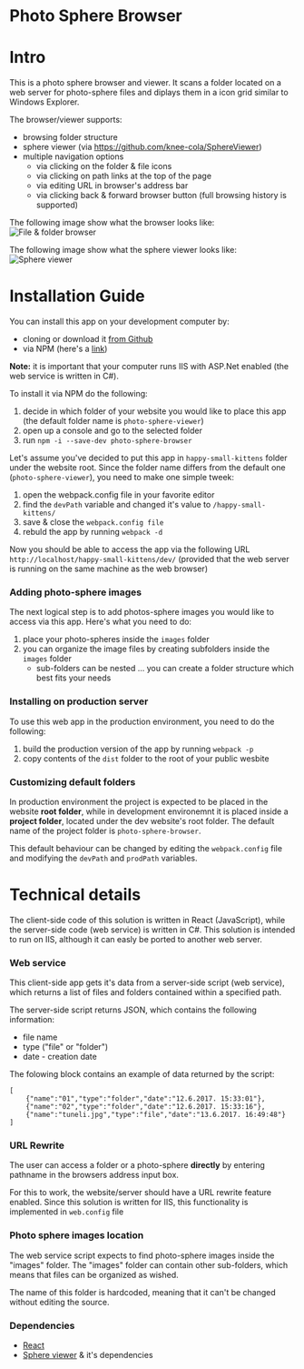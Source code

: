 # Photo Sphere Browser

# Intro
This is a photo sphere browser and viewer. It scans a folder located on a web server for photo-sphere files and diplays them in a icon grid similar to Windows Explorer.

The browser/viewer supports:
* browsing folder structure
* sphere viewer (via https://github.com/knee-cola/SphereViewer)
* multiple navigation options
	* via clicking on the folder & file icons
	* via clicking on path links at the top of the page
	* via editing URL in browser's address bar
	* via clicking back & forward browser button (full browsing history is supported)

The following image show what the browser looks like:
![File & folder browser](https://rawgit.com/knee-cola/photo-sphere-browser/master/screenshot-icons.png)

The following image show what the sphere viewer looks like:
![Sphere viewer](https://rawgit.com/knee-cola/photo-sphere-browser/master/screenshot-viewer.png)

# Installation Guide
You can install this app on your development computer by:
* cloning or download it [from Github](https://github.com/knee-cola/photo-sphere-browser)
* via NPM (here's a [link](https://www.npmjs.com/package/photo-sphere-gallery))

**Note:** it is important that your computer runs IIS with ASP.Net enabled (the web service is written in C#).

To install it via NPM do the following:
1. decide in which folder of your website you would like to place this app (the default folder name is ``photo-sphere-viewer``)
2. open up a console and go to the selected folder
3. run ``npm -i --save-dev photo-sphere-browser``

Let's assume you've decided to put this app in ``happy-small-kittens`` folder under the website root. Since the folder name differs from the default one (``photo-sphere-viewer``), you need to make one simple tweek:
1. open the webpack.config file in your favorite editor
2. find the ``devPath`` variable and changed it's value to ``/happy-small-kittens/``
3. save & close the ``webpack.config file``
4. rebuld the app by running ``webpack -d``

Now you should be able to access the app via the following URL ``http://localhost/happy-small-kittens/dev/`` (provided that the web server is running on the same machine as the web browser)

### Adding photo-sphere images
The next logical step is to add photos-sphere images you would like to access via this app.
Here's what you need to do:
1. place your photo-spheres inside the ``images`` folder
2. you can organize the image files by creating subfolders inside the ``images`` folder
	* sub-folders can be nested ... you can create a folder structure which best fits your needs

### Installing on production server
To use this web app in the production environment, you need to do the following:
1. build the production version of the app by running ``webpack -p``
2. copy contents of the ``dist`` folder to the root of your public wesbite

### Customizing default folders
In production environment the project is expected to be placed in the website **root folder**, while in development environemnt it is placed inside a **project folder**, located under the dev website's root folder. The default name of the project folder is ``photo-sphere-browser``.

This default behaviour can be changed by editing the ``webpack.config`` file and modifying the ``devPath`` and ``prodPath`` variables.

# Technical details
The client-side code of this solution is written in React (JavaScript), while the server-side code (web service) is written in C#.
This solution is intended to run on IIS, although it can easly be ported to another web server.

### Web service
This client-side app gets it's data from a server-side script (web service), which returns a list of files and folders contained within a specified path.

The server-side script returns JSON, which contains the following information:
* file name
* type ("file" or "folder")
* date - creation date

The folowing block contains an example of data returned by the script:

	[
		{"name":"01","type":"folder","date":"12.6.2017. 15:33:01"},
		{"name":"02","type":"folder","date":"12.6.2017. 15:33:16"},
		{"name":"tuneli.jpg","type":"file","date":"13.6.2017. 16:49:48"}
	]

### URL Rewrite
The user can access a folder or a photo-sphere **directly** by entering pathname in the browsers address input box.

For this to work, the website/server should have a URL rewrite feature enabled.
Since this solution is written for IIS, this functionality is implemented in ``web.config`` file

### Photo sphere images location
The web service script expects to find photo-sphere images inside the "images" folder.
The "images" folder can contain other sub-folders, which means that files can be organized as wished.

The name of this folder is hardcoded, meaning that it can't be changed without editing the source.

### Dependencies
* [React](https://github.com/facebook/react)
* [Sphere viewer](https://github.com/knee-cola/SphereViewer) & it's dependencies